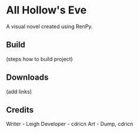 # All Hollow's Eve 
A visual novel created using RenPy.

## Build
(steps how to build project)

## Downloads
(add links)

## Credits
Writer - Leigh
Developer - cdricn
Art - Dump, cdricn
